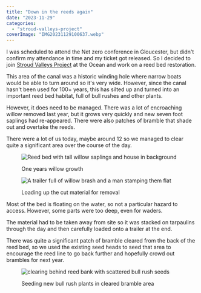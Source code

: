 ```yaml
---
title: "Down in the reeds again"
date: "2023-11-29"
categories: 
  - "stroud-valleys-project"
coverImage: "IMG20231129100637.webp"
---
```


I was scheduled to attend the Net zero conference in Gloucester, but didn't confirm my attendance in time and my ticket got released. So I decided to join [Stroud Valleys Project](https://www.stroudvalleysproject.org/) at the Ocean and work on a reed bed restoration.

This area of the canal was a historic winding hole where narrow boats would be able to turn around so it's very wide. However, since the canal hasn't been used for 100+ years, this has silted up and turned into an important reed bed habitat, full of bull rushes and other plants.

However, it does need to be managed. There was a lot of encroaching willow removed last year, but it grows very quickly and new seven foot saplings had re-appeared. There were also patches of bramble that shade out and overtake the reeds.

There were a lot of us today, maybe around 12 so we managed to clear quite a significant area over the course of the day.

<figure>

![Reed bed with tall willow saplings and house in background](images/IMG20231129103905-1024x768.webp)

<figcaption>

One years willow growth

</figcaption>

</figure>

<figure>

![A trailer full of willow brash and a man stamping them flat](images/IMG20231129142138-1024x768.webp)

<figcaption>

Loading up the cut material for removal

</figcaption>

</figure>

Most of the bed is floating on the water, so not a particular hazard to access. However, some parts were too deep, even for waders.

The material had to be taken away from site so it was stacked on tarpaulins through the day and then carefully loaded onto a trailer at the end.

There was quite a significant patch of bramble cleared from the back of the reed bed, so we used the existing seed heads to seed that area to encourage the reed line to go back further and hopefully crowd out brambles for next year.

<figure>

![clearing behind reed bank with scattered bull rush seeds](images/IMG20231129141234-1024x768.webp)

<figcaption>

Seeding new bull rush plants in cleared bramble area

</figcaption>

</figure>
